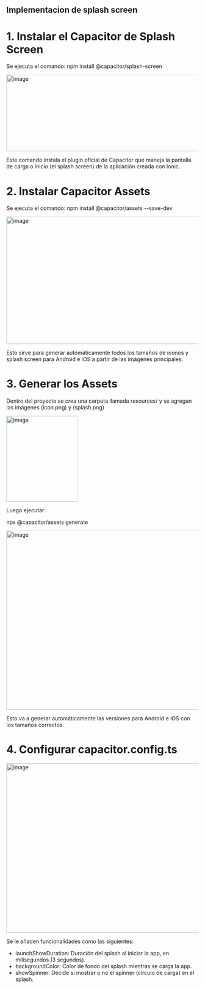 ## Implementacion de splash screen 

# 1. Instalar el Capacitor de Splash Screen

Se ejecuta el comando: npm install @capacitor/splash-screen

<img width="723" height="200" alt="image" src="https://github.com/user-attachments/assets/f94d5214-226e-4043-b22b-fcf83e164f13" />

Este comando instala el plugin oficial de Capacitor que maneja la pantalla de carga o inicio (el splash screen) de la aplicación creada con Ionic.

# 2. Instalar Capacitor Assets

Se ejecuta el comando: npm install @capacitor/assets --save-dev

<img width="814" height="333" alt="image" src="https://github.com/user-attachments/assets/45978760-7bb1-4bbd-8bf4-c55200ab4382" />

Esto sirve para generar automáticamente todos los tamaños de íconos y splash screen para Android e iOS a partir de las imágenes principales. 

# 3. Generar los Assets

Dentro del proyecto se crea una carpeta llamada resources/ y se agregan las imágenes (icon.png) y (splash.png)

<img width="186" height="224" alt="image" src="https://github.com/user-attachments/assets/ffdab283-b293-46ea-be06-f87f7e200e2e" />

Luego ejecutar:

npx @capacitor/assets generate

<img width="809" height="468" alt="image" src="https://github.com/user-attachments/assets/eed85066-11e4-45d5-a569-45e391d3db54" />

Esto va a generar automáticamente las versiones para Android e iOS con los tamaños correctos.

# 4. Configurar capacitor.config.ts

<img width="726" height="443" alt="image" src="https://github.com/user-attachments/assets/6db0d542-758e-4082-9555-e89bf34fcc1a" />

Se le añaden funcionalidades como las siguientes:
- launchShowDuration: Duración del splash al iniciar la app, en milisegundos (3 segundos).
- backgroundColor: Color de fondo del splash mientras se carga la app.
- showSpinner: Decide si mostrar o no el spinner (círculo de carga) en el splash.
